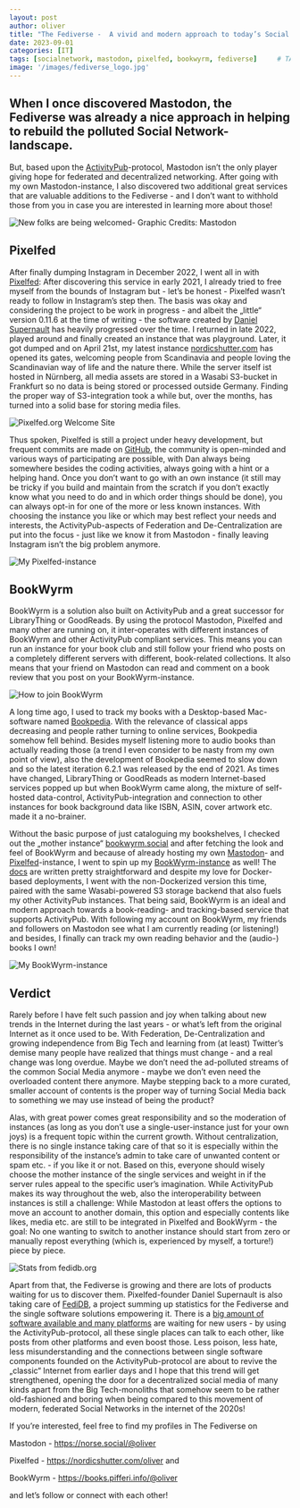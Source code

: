 ```yaml
---
layout: post
author: oliver
title: "The Fediverse -  A vivid and modern approach to today’s Social Network-landscape"
date: 2023-09-01
categories: [IT]
tags: [socialnetwork, mastodon, pixelfed, bookwyrm, fediverse]     # TAG names should always be lowercase
image: '/images/fediverse_logo.jpg'
---
```


## When I once discovered Mastodon, the Fediverse was already a nice approach in helping to rebuild the polluted Social Network-landscape.

But, based upon the [ActivityPub](https://www.w3.org/TR/activitypub/)\-protocol, Mastodon isn’t the only player giving hope for federated and decentralized networking. After going with my own Mastodon-instance, I also discovered two additional great services that are valuable additions to the Fediverse - and I don’t want to withhold those from you in case you are interested in learning more about those!

![New folks are being welcomed- Graphic Credits: Mastodon](../images/mastodon_welcome.jpg)

## Pixelfed

After finally dumping Instagram in December 2022, I went all in with [Pixelfed](https://pixelfed.org/): After discovering this service in early 2021, I  already tried to free myself from the bounds of Instagram but - let’s be honest - Pixelfed wasn’t ready to follow in Instagram’s step then. The basis was okay and considering the project to be work in progress - and albeit the „little“ version 0.11.6 at the time of writing - the software created by [Daniel Supernault](https://pixelfed.social/dansup) has heavily progressed over the time. I returned in late 2022, played around and finally created an instance that was playground. Later, it got dumped and on April 21st, my latest instance [nordicshutter.com](https://nordicshutter.com/) has opened its gates, welcoming people from Scandinavia and people loving the Scandinavian way of life and the nature there. While the server itself ist hosted in Nürnberg, all media assets are stored in a Wasabi S3-bucket in Frankfurt so no data is being stored or processed outside Germany. Finding the proper way of S3-integration took a while but, over the months, has turned into a solid base for storing media files.

![Pixelfed.org Welcome Site](../images/pixelfed_org_website.jpg)

Thus spoken, Pixelfed is still a project under heavy development, but frequent commits are made on [GitHub](https://github.com/pixelfed/pixelfed), the community is open-minded and various ways of participating are possible, with Dan always being somewhere besides the coding activities, always going with a hint or a helping hand. Once you don’t want to go with an own instance (it still may be tricky if you build and maintain from the scratch if you don’t exactly know what you need to do and in which order things should be done), you can always opt-in for one of the more or less known instances. With choosing the instance you like or which may best reflect your needs and interests, the ActivityPub-aspects of Federation and De-Centralization are put into the focus - just like we know it from Mastodon  - finally leaving Instagram isn’t the big problem anymore.

![My Pixelfed-instance](../images/nordicshutter_welcome.jpg)

## BookWyrm

BookWyrm is a solution also built on ActivityPub and a great successor for LibraryThing or GoodReads. By using the protocol Mastodon, Pixelfed and many other are running on, it inter-operates with different instances of BookWyrm and other ActivityPub compliant services. This means you can run an instance for your book club and still follow your friend who posts on a completely different servers with different, book-related collections. It also means that your friend on Mastodon can read and comment on a book review that you post on your BookWyrm-instance.

![How to join BookWyrm](../images/bookwyrm_website.jpg)

A long time ago, I used to track my books with a Desktop-based Mac-software named [Bookpedia](https://www.bruji.com/bookpedia/). With the relevance of classical apps decreasing and people rather turning to online services, Bookpedia somehow fell behind. Besides myself listening more to audio books than actually reading those (a trend I even consider to be nasty from my own point of view), also the development of Bookpedia seemed to slow down and so the latest iteration 6.2.1 was released by the end of 2021. As times have changed, LibraryThing or GoodReads as modern Internet-based services popped up but when BookWyrm came along, the mixture of self-hosted data-control, ActivityPub-integration and connection to other instances for book background data like ISBN, ASIN, cover artwork etc. made it a no-brainer.

Without the basic purpose of just cataloguing my bookshelves, I checked out the „mother instance“ [bookwyrm.social](https://bookwyrm.social/) and after fetching the look and feel of BookWyrm and because of already hosting my own [Mastodon](https://norse.social/@oliver)\- and [Pixelfed](https://nordicshutter.com/oliver)\-instance, I went to spin up my [BookWyrm-instance](https://books.pifferi.info/) as well! The [docs](https://docs.joinbookwyrm.com/) are written pretty straightforward and despite my love for Docker-based deployments, I went with the non-Dockerized version this time, paired with the same Wasabi-powered S3 storage backend that also fuels my other ActivityPub instances. That being said, BookWyrm is an ideal and modern approach towards a book-reading- and tracking-based service that supports ActivityPub. With following my account on BookWyrm, my friends and followers on Mastodon see what I am currently reading (or listening!) and besides, I finally can track my own reading behavior and the (audio-) books I own!

![My BookWyrm-instance](../images/bookwyrm_pifferi.jpg)

## Verdict

Rarely before I have felt such passion and joy when talking about new trends in the Internet during the last years - or what’s left from the original Internet as it once used to be. With Federation, De-Centralization and growing independence from Big Tech and learning from (at least) Twitter’s demise many people have realized that things must change - and a real change was long overdue. Maybe we don’t need the ad-polluted streams of the common Social Media anymore - maybe we don’t even need the overloaded content there anymore. Maybe stepping back to a more curated, smaller account of contents is the proper way of turning Social Media back to something we may use instead of being the product?

Alas, with great power comes great responsibility and so the moderation of instances (as long as you don’t use a single-user-instance just for your own joys) is a frequent topic within the current growth. Without centralization, there is no single instance taking care of that so it is especially within the responsibility of the instance’s admin to take care of unwanted content or spam etc. - if you like it or not. Based on this, everyone should wisely choose the mother instance of the single services and weight in if the server rules appeal to the specific user’s imagination. While ActivityPub makes its way throughout the web, also the interoperability between instances is still a challenge: While Mastodon at least offers the options to move an account to another domain, this option and especially contents like likes, media etc. are still to be integrated in Pixelfed and BookWyrm - the goal: No one wanting to switch to another instance should start from zero or manually repost everything (which is, experienced by myself, a torture!) piece by piece.

![Stats from fedidb.org](../images/fedidb_stats.jpg)

Apart from that, the Fediverse is growing and there are lots of products waiting for us to discover them. Pixelfed-founder Daniel Supernault is also taking care of [FediDB](https://fedidb.org/), a project summing up statistics for the Fediverse and the single software solutions empowering it. There is a [big amount of software available and many platforms](https://fedidb.org/software) are waiting for new users - by using the ActivityPub-protocol, all these single places can talk to each other, like posts from other platforms and even boost those. Less poison, less hate, less misunderstanding and the connections between single software components founded on the ActivityPub-protocol are about to revive the „classic“ Internet from earlier days and I hope that this trend will get strengthened, opening the door for a decentralized social media of many kinds apart from the Big Tech-monoliths that somehow seem to be rather old-fashioned and boring when being compared to this movement of modern, federated Social Networks in the internet of the 2020s!

If you’re interested, feel free to find my profiles in The Fediverse on

Mastodon - <https://norse.social/@oliver>

Pixelfed - <https://nordicshutter.com/oliver> and

BookWyrm - <https://books.pifferi.info/@oliver>

and let’s follow or connect with each other!